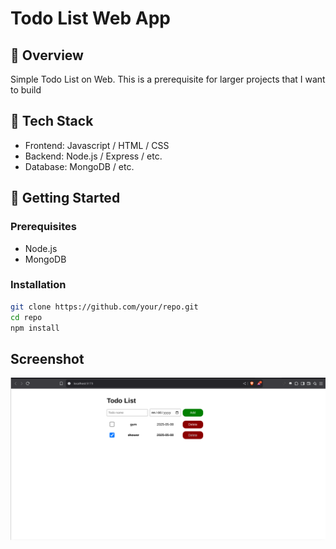 # Todo List Web App

## 🧾 Overview

Simple Todo List on Web. This is a prerequisite for larger projects that I want to build

## 🧰 Tech Stack

- Frontend: Javascript / HTML / CSS
- Backend: Node.js / Express / etc.
- Database: MongoDB / etc.

## 🚀 Getting Started

### Prerequisites

- Node.js
- MongoDB

### Installation

```bash
git clone https://github.com/your/repo.git
cd repo
npm install
```

## Screenshot

![Todo List Screenshot](todo-list-web-app.png)
